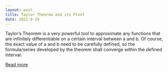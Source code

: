 ```yaml
---
layout: post
title: Taylor Theorem and its Proof
date: 2021-9-18
---
```


Taylor’s Theorem is a very powerful tool to approximate any functions that are infinitely
differentiable on a certain interval between a and b. Of course, the exact value of a and b need
to be carefully defined, so the formula/series developed by the theorem shall converge within
the defined interval.

<a href="/pdf/TaylorTheorem.pdf" target="_blank">Read more</a>
